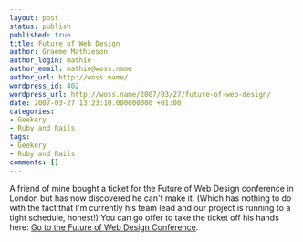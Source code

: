 ```yaml
---
layout: post
status: publish
published: true
title: Future of Web Design
author: Graeme Mathieson
author_login: mathie
author_email: mathie@woss.name
author_url: http://woss.name/
wordpress_id: 402
wordpress_url: http://woss.name/2007/03/27/future-of-web-design/
date: 2007-03-27 13:23:10.000000000 +01:00
categories:
- Geekery
- Ruby and Rails
tags:
- Geekery
- Ruby and Rails
comments: []
---
```

A friend of mine bought a ticket for the Future of Web Design conference in London but has now discovered he can't make it.  (Which has nothing to do with the fact that I'm currently his team lead and our project is running to a tight schedule, honest!)  You can go offer to take the ticket off his hands here: [Go to the Future of Web Design Conference](http:&#47;&#47;beer-monkey.com&#47;2007&#47;3&#47;27&#47;go-to-the-future-of-web-design-conference).
